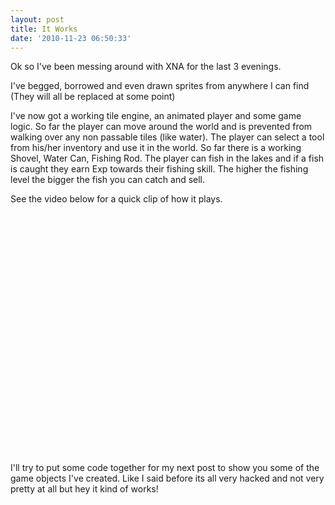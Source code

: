 ```yaml
---
layout: post
title: It Works
date: '2010-11-23 06:50:33'
---
```


Ok so I've been messing around with XNA for the last 3 evenings.

I've begged, borrowed and even drawn sprites from anywhere I can find (They will all
be replaced at some point)

I've now got a working tile engine, an animated player and some game logic. So far
the player can move around the world and is prevented from walking over any non passable
tiles (like water). The player can select a tool from his/her inventory and use it
in the world. So far there is a working Shovel, Water Can, Fishing Rod. The player
can fish in the lakes and if a fish is caught they earn Exp towards their fishing
skill. The higher the fishing level the bigger the fish you can catch and sell.

See the video below for a quick clip of how it plays.

<object width="640" height="385"><embed type="application/x-shockwave-flash" width="640" height="385" src="http://www.youtube.com/v/OF8WLlIf-Pk?fs=1&amp;hl=en_GB" allowfullscreen="true" allowscriptaccess="always"></embed></object>

I'll try to put some code together for my next post to show you some of the game objects
I've created. Like I said before its all very hacked and not very pretty at all but
hey it kind of works!